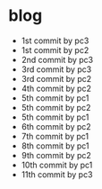 # blog

- 1st commit by pc3
- 1st commit by pc2
- 2nd commit by pc3
- 3rd commit by pc3
- 3rd commit by pc2
- 4th commit by pc2
- 5th commit by pc1
- 5th commit by pc2
- 5th commit by pc1
- 6th commit by pc2
- 7th commit by pc1
- 8th commit by pc1
- 9th commit by pc2
- 10th commit by pc1
- 11th commit by pc3